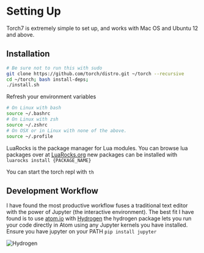 # Setting Up

 Torch7 is extremely simple to set up, and works with Mac OS and Ubuntu 12 and above.

## Installation

```bash
# Be sure not to run this with sudo
git clone https://github.com/torch/distro.git ~/torch --recursive
cd ~/torch; bash install-deps;
./install.sh
```

Refresh your environment variables
```bash
# On Linux with bash
source ~/.bashrc
# On Linux with zsh
source ~/.zshrc
# On OSX or in Linux with none of the above.
source ~/.profile
```

LuaRocks is the package manager for Lua modules. You can browse lua packages over at [LuaRocks.org](https://luarocks.org/)
new packages can be installed with 
```luarocks install {PACKAGE_NAME}```

You can start the torch repl with ```th```

## Development Workflow

I have found the most productive workflow fuses a traditional text editor with the power of Jupyter (the interactive environment). The best fit I have found is to use [atom.io](https://atom.io/) with [Hydrogen](https://atom.io/packages/hydrogen) the hydrogen package lets you run your code directly in Atom using any Jupyter kernels you have installed. Ensure you have jupyter on your PATH  ```pip install jupyter``` 

![Hydrogen](http://i.imgur.com/mBDF0Lu.gif)
